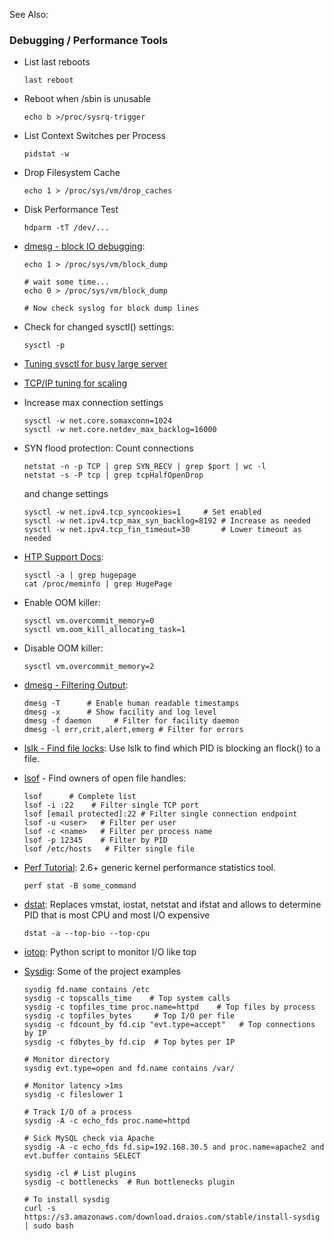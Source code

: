 See Also: <?add topic='Kernel Tracing'?> <?add topic='GCC'?>

### Debugging / Performance Tools

-   List last reboots

        last reboot

-   Reboot when /sbin is unusable

        echo b >/proc/sysrq-trigger

-   List Context Switches per Process

        pidstat -w

-   Drop Filesystem Cache

        echo 1 > /proc/sys/vm/drop_caches

-   Disk Performance Test

        hdparm -tT /dev/...

-   [dmesg - block IO
    debugging](http://rajar.am/post/555326598/identifying-process-causing-lots-of-iowait):

        echo 1 > /proc/sys/vm/block_dump

        # wait some time...
        echo 0 > /proc/sys/vm/block_dump

        # Now check syslog for block dump lines

-   Check for changed sysctl() settings:

        sysctl -p

-   [Tuning sysctl for busy large
    server](http://www.enigma.id.au/linux_tuning.txt)
-   [TCP/IP tuning for
    scaling](http://www.lognormal.com/blog/2012/09/27/linux-tcpip-tuning/)
-   Increase max connection settings

        sysctl -w net.core.somaxconn=1024
        sysctl -w net.core.netdev_max_backlog=16000

-   SYN flood protection: Count connections

        netstat -n -p TCP | grep SYN_RECV | grep $port | wc -l
        netstat -s -P tcp | grep tcpHalfOpenDrop

    and change settings

        sysctl -w net.ipv4.tcp_syncookies=1     # Set enabled
        sysctl -w net.ipv4.tcp_max_syn_backlog=8192 # Increase as needed
        sysctl -w net.ipv4.tcp_fin_timeout=30       # Lower timeout as needed

-   [HTP Support
    Docs](https://www.kernel.org/doc/Documentation/vm/hugetlbpage.txt):

        sysctl -a | grep hugepage
        cat /proc/meminfo | grep HugePage

-   Enable OOM killer:

        sysctl vm.overcommit_memory=0
        sysctl vm.oom_kill_allocating_task=1

-   Disable OOM killer:

        sysctl vm.overcommit_memory=2

-   [dmesg - Filtering Output](/blog/Filtering+dmesg+Output):

        dmesg -T      # Enable human readable timestamps
        dmesg -x      # Show facility and log level
        dmesg -f daemon     # Filter for facility daemon
        dmesg -l err,crit,alert,emerg # Filter for errors

-   [lslk - Find file
    locks](http://prefetch.net/blog/index.php/2009/07/01/listing-file-system-lock-files-on-linux-hosts/):
    Use lslk to find which PID is blocking an flock() to a file.
-   [lsof](http://danielmiessler.com/study/lsof/) - Find owners of open
    file handles:

        lsof      # Complete list
        lsof -i :22    # Filter single TCP port
        lsof [email protected]:22 # Filter single connection endpoint
        lsof -u <user>   # Filter per user
        lsof -c <name>   # Filter per process name
        lsof -p 12345    # Filter by PID
        lsof /etc/hosts   # Filter single file

-   [Perf
    Tutorial](https://perf.wiki.kernel.org/articles/t/u/t/Tutorial.html):
    2.6+ generic kernel performance statistics tool.

        perf stat -B some_command

-   [dstat](http://dag.wieers.com/home-made/dstat/): Replaces vmstat,
    iostat, netstat and ifstat and allows to determine PID that is most
    CPU and most I/O expensive

        dstat -a --top-bio --top-cpu

-   [iotop](http://guichaz.free.fr/iotop/): Python script to monitor I/O
    like top
-   [Sysdig](https://github.com/draios/sysdig/wiki/Sysdig%20Examples):
    Some of the project examples

        sysdig fd.name contains /etc
        sysdig -c topscalls_time    # Top system calls
        sysdig -c topfiles_time proc.name=httpd    # Top files by process
        sysdig -c topfiles_bytes     # Top I/O per file
        sysdig -c fdcount_by fd.cip "evt.type=accept"   # Top connections by IP
        sysdig -c fdbytes_by fd.cip  # Top bytes per IP

        # Monitor directory
        sysdig evt.type=open and fd.name contains /var/

        # Monitor latency >1ms
        sysdig -c fileslower 1

        # Track I/O of a process
        sysdig -A -c echo_fds proc.name=httpd

        # Sick MySQL check via Apache
        sysdig -A -c echo_fds fd.sip=192.168.30.5 and proc.name=apache2 and evt.buffer contains SELECT

        sysdig -cl # List plugins
        sysdig -c bottlenecks  # Run bottlenecks plugin

        # To install sysdig
        curl -s https://s3.amazonaws.com/download.draios.com/stable/install-sysdig | sudo bash


